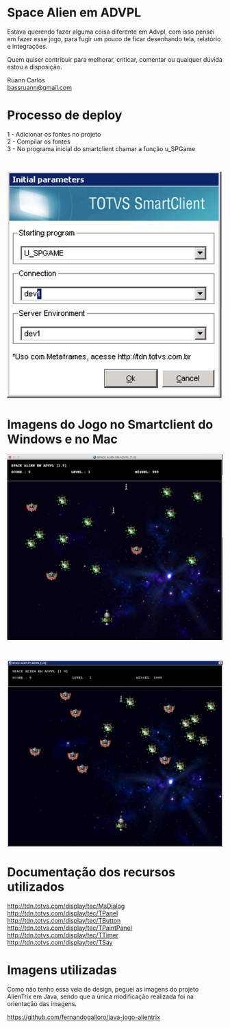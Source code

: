# Space Alien em ADVPL

Estava querendo fazer alguma coisa diferente em Advpl, com isso pensei em fazer esse jogo, para fugir um pouco de ficar desenhando tela, relatório e integrações.

Quem quiser contribuir para melhorar, criticar, comentar ou qualquer dúvida estou a disposição.

Ruann Carlos <br/>
bassruann@gmail.com

# Processo de deploy

1 - Adicionar os fontes no projeto <br/>
2 - Compilar os fontes <br/>
3 - No programa inicial do smartclient chamar a função u_SPGame <br/>

<br/>

![alt text](https://raw.githubusercontent.com/rcarloslima/spacealienemadvpl/master/resources/acesso.png)


# Imagens do Jogo no Smartclient do Windows e no Mac

![alt text](https://raw.githubusercontent.com/rcarloslima/spacealienemadvpl/master/resources/mac_spgame.png)

<br/>

![alt text](https://raw.githubusercontent.com/rcarloslima/spacealienemadvpl/master/resources/windows_spgame.png)


# Documentação dos recursos utilizados

http://tdn.totvs.com/display/tec/MsDialog  <br/>
http://tdn.totvs.com/display/tec/TPanel  <br/>
http://tdn.totvs.com/display/tec/TButton  <br/>
http://tdn.totvs.com/display/tec/TPaintPanel  <br/>
http://tdn.totvs.com/display/tec/TTimer  <br/>
http://tdn.totvs.com/display/tec/TSay  


# Imagens utilizadas

Como não tenho essa veia de design, peguei as imagens do projeto AlienTrix em Java, sendo que a única modificação realizada 
foi na orientação das imagens.

https://github.com/fernandogalloro/java-jogo-alientrix

